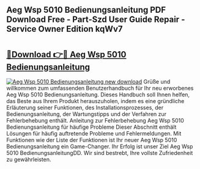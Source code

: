 ## Aeg Wsp 5010 Bedienungsanleitung PDF Download Free - Part-Szd User Guide Repair - Service Owner Edition kqWv7

# <h2><a href="http://df34c8t.blite.top/?on=Aeg+Wsp+5010+Bedienungsanleitung">🔗Download 👉🔴 Aeg Wsp 5010 Bedienungsanleitung</a></h2>

[![Aeg Wsp 5010 Bedienungsanleitung new download](https://i.imgur.com/lujVjoI.png)](http://df34c8t.blite.top/?on=Aeg+Wsp+5010+Bedienungsanleitung)
Grüße und willkommen zum umfassenden Benutzerhandbuch für Ihr neu erworbenes Aeg Wsp 5010 Bedienungsanleitung. Dieses Handbuch soll Ihnen helfen, das Beste aus Ihrem Produkt herauszuholen, indem es eine gründliche Erläuterung seiner Funktionen, des Installationsprozesses, der Bedienungsanleitung, der Wartungstipps und der Verfahren zur Fehlerbehebung enthält. Anleitung zur Fehlerbehebung Aeg Wsp 5010 Bedienungsanleitung für häufige Probleme Dieser Abschnitt enthält Lösungen für häufig auftretende Probleme und Fehlermeldungen. Mit Funktionen wie der Liste der Funktionen ist Ihr neuer Aeg Wsp 5010 Bedienungsanleitung ein Game-Changer. Ihr Erfolg ist unser Ziel Aeg Wsp 5010 BedienungsanleitungDD. Wir sind bestrebt, Ihre vollste Zufriedenheit zu gewährleisten.
